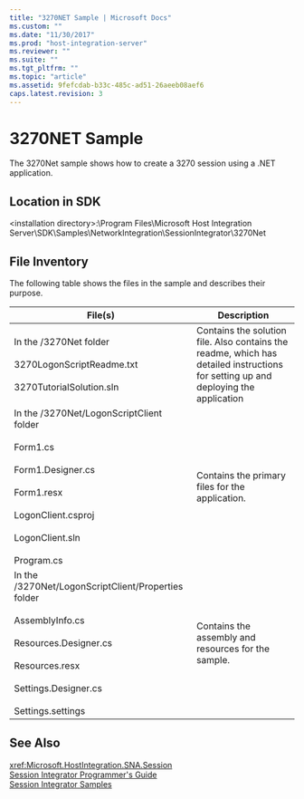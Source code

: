 ```yaml
---
title: "3270NET Sample | Microsoft Docs"
ms.custom: ""
ms.date: "11/30/2017"
ms.prod: "host-integration-server"
ms.reviewer: ""
ms.suite: ""
ms.tgt_pltfrm: ""
ms.topic: "article"
ms.assetid: 9fefcdab-b33c-485c-ad51-26aeeb08aef6
caps.latest.revision: 3
---
```

# 3270NET Sample
The 3270Net sample shows how to create a 3270 session using a .NET application.  
  
## Location in SDK  
 \<installation directory>:\Program Files\Microsoft Host Integration Server\SDK\Samples\NetworkIntegration\SessionIntegrator\3270Net  
  
## File Inventory  
 The following table shows the files in the sample and describes their purpose.  
  
|File(s)|Description|  
|---------------|-----------------|  
|In the /3270Net folder<br /><br /> 3270LogonScriptReadme.txt<br /><br /> 3270TutorialSolution.sln|Contains the solution file. Also contains the readme, which has detailed instructions for setting up and deploying the application|  
|In the /3270Net/LogonScriptClient folder<br /><br /> Form1.cs<br /><br /> Form1.Designer.cs<br /><br /> Form1.resx<br /><br /> LogonClient.csproj<br /><br /> LogonClient.sln<br /><br /> Program.cs|Contains the primary files for the application.|  
|In the /3270Net/LogonScriptClient/Properties folder<br /><br /> AssemblyInfo.cs<br /><br /> Resources.Designer.cs<br /><br /> Resources.resx<br /><br /> Settings.Designer.cs<br /><br /> Settings.settings|Contains the assembly and resources for the sample.|  
  
## See Also  
 <xref:Microsoft.HostIntegration.SNA.Session>   
 [Session Integrator Programmer's Guide](../HIS2010/session-integrator-programmer-s-guide1.md)   
 [Session Integrator Samples](../HIS2010/session-integrator-samples.md)